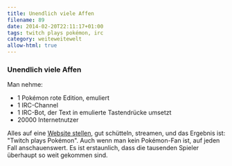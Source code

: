 ```yaml
---
title: Unendlich viele Affen
filename: 89
date: 2014-02-20T22:11:17+01:00
tags: twitch plays pokémon, irc
category: weiteweitewelt
allow-html: true
---
```

### Unendlich viele Affen

<p>Man nehme:</p>

<ul>
<li>1 Pokémon rote Edition, emuliert</li>

<li>1 IRC-Channel</li>

<li>1 IRC-Bot, der Text in emulierte Tastendrücke umsetzt</li>

<li>20000 Internetnutzer</li>
</ul>

<p>Alles auf eine <a href="http://www.twitch.tv/twitchplayspokemon">Website stellen</a>, gut schütteln, streamen, und das Ergebnis ist: "Twitch plays Pokémon". Auch wenn man kein Pokémon-Fan ist, auf jeden Fall anschauenswert. Es ist erstaunlich, dass die tausenden Spieler überhaupt so weit gekommen sind.</p>


